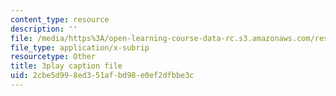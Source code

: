 ```yaml
---
content_type: resource
description: ''
file: /media/https%3A/open-learning-course-data-rc.s3.amazonaws.com/res-ec-001-exploring-fairness-in-machine-learning-for-international-development-spring-2020/2cbe5d998ed351afbd98e0ef2dfbbe3c_RQLsnWwjcNY.vtt
file_type: application/x-subrip
resourcetype: Other
title: 3play caption file
uid: 2cbe5d99-8ed3-51af-bd98-e0ef2dfbbe3c
---
```

